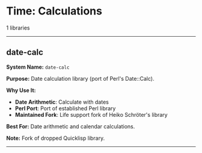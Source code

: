 # Time: Calculations

1 libraries

---

## date-calc

**System Name:** `date-calc`

**Purpose:** Date calculation library (port of Perl's Date::Calc).

**Why Use It:**
- **Date Arithmetic**: Calculate with dates
- **Perl Port**: Port of established Perl library
- **Maintained Fork**: Life support fork of Heiko Schröter's library

**Best For:** Date arithmetic and calendar calculations.

**Note:** Fork of dropped Quicklisp library.

---


